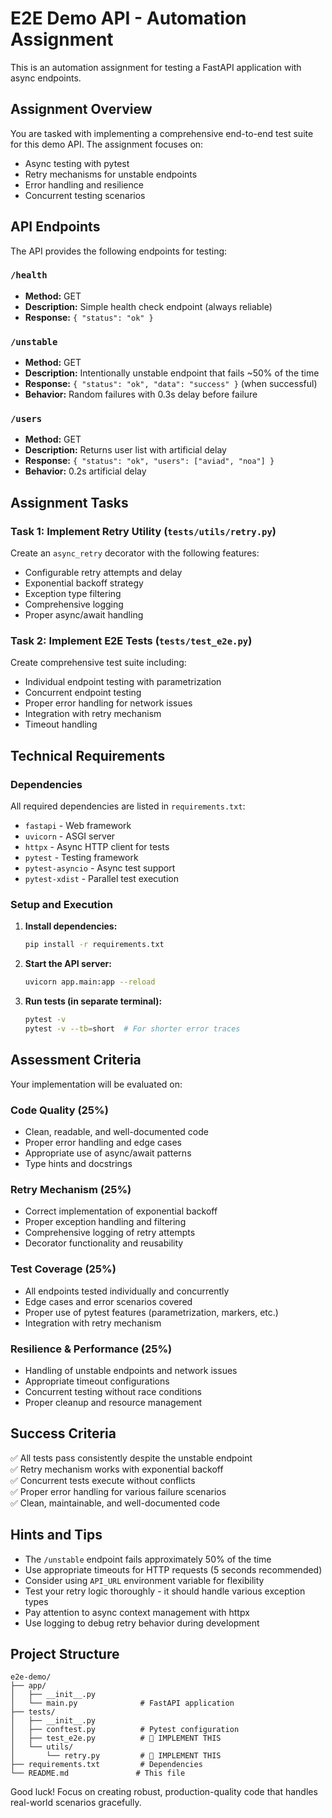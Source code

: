 # E2E Demo API - Automation Assignment

This is an automation assignment for testing a FastAPI application with async endpoints.

## Assignment Overview

You are tasked with implementing a comprehensive end-to-end test suite for this demo API. The assignment focuses on:
- Async testing with pytest
- Retry mechanisms for unstable endpoints
- Error handling and resilience
- Concurrent testing scenarios

## API Endpoints

The API provides the following endpoints for testing:

### `/health`
- **Method:** GET
- **Description:** Simple health check endpoint (always reliable)
- **Response:** `{ "status": "ok" }`

### `/unstable`
- **Method:** GET  
- **Description:** Intentionally unstable endpoint that fails ~50% of the time
- **Response:** `{ "status": "ok", "data": "success" }` (when successful)
- **Behavior:** Random failures with 0.3s delay before failure

### `/users`
- **Method:** GET
- **Description:** Returns user list with artificial delay
- **Response:** `{ "status": "ok", "users": ["aviad", "noa"] }`
- **Behavior:** 0.2s artificial delay

## Assignment Tasks

### Task 1: Implement Retry Utility (`tests/utils/retry.py`)
Create an `async_retry` decorator with the following features:
- Configurable retry attempts and delay
- Exponential backoff strategy
- Exception type filtering
- Comprehensive logging
- Proper async/await handling

### Task 2: Implement E2E Tests (`tests/test_e2e.py`)
Create comprehensive test suite including:
- Individual endpoint testing with parametrization
- Concurrent endpoint testing
- Proper error handling for network issues
- Integration with retry mechanism
- Timeout handling

## Technical Requirements

### Dependencies
All required dependencies are listed in `requirements.txt`:
- `fastapi` - Web framework
- `uvicorn` - ASGI server
- `httpx` - Async HTTP client for tests
- `pytest` - Testing framework
- `pytest-asyncio` - Async test support
- `pytest-xdist` - Parallel test execution

### Setup and Execution

1. **Install dependencies:**
   ```bash
   pip install -r requirements.txt
   ```

2. **Start the API server:**
   ```bash
   uvicorn app.main:app --reload
   ```

3. **Run tests (in separate terminal):**
   ```bash
   pytest -v
   pytest -v --tb=short  # For shorter error traces
   ```

## Assessment Criteria

Your implementation will be evaluated on:

### Code Quality (25%)
- Clean, readable, and well-documented code
- Proper error handling and edge cases
- Appropriate use of async/await patterns
- Type hints and docstrings

### Retry Mechanism (25%)
- Correct implementation of exponential backoff
- Proper exception handling and filtering
- Comprehensive logging of retry attempts
- Decorator functionality and reusability

### Test Coverage (25%)
- All endpoints tested individually and concurrently  
- Edge cases and error scenarios covered
- Proper use of pytest features (parametrization, markers, etc.)
- Integration with retry mechanism

### Resilience & Performance (25%)
- Handling of unstable endpoints and network issues
- Appropriate timeout configurations
- Concurrent testing without race conditions
- Proper cleanup and resource management

## Success Criteria

✅ All tests pass consistently despite the unstable endpoint  
✅ Retry mechanism works with exponential backoff  
✅ Concurrent tests execute without conflicts  
✅ Proper error handling for various failure scenarios  
✅ Clean, maintainable, and well-documented code  

## Hints and Tips

- The `/unstable` endpoint fails approximately 50% of the time
- Use appropriate timeouts for HTTP requests (5 seconds recommended)
- Consider using `API_URL` environment variable for flexibility
- Test your retry logic thoroughly - it should handle various exception types
- Pay attention to async context management with httpx
- Use logging to debug retry behavior during development

## Project Structure
```
e2e-demo/
├── app/
│   ├── __init__.py
│   └── main.py              # FastAPI application
├── tests/
│   ├── __init__.py
│   ├── conftest.py          # Pytest configuration  
│   ├── test_e2e.py          # 📝 IMPLEMENT THIS
│   └── utils/
│       └── retry.py         # 📝 IMPLEMENT THIS
├── requirements.txt         # Dependencies
└── README.md               # This file
```

Good luck! Focus on creating robust, production-quality code that handles real-world scenarios gracefully.


